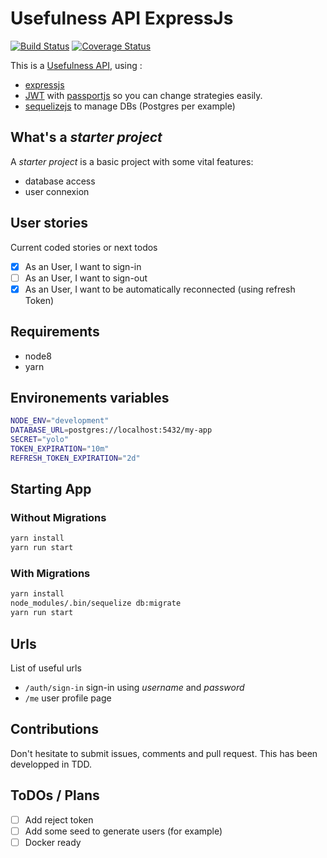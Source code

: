 # Usefulness API ExpressJs

[![Build Status](https://travis-ci.org/remithomas/usefulness-api-expressjs.svg?branch=master)](https://travis-ci.org/remithomas/usefulness-api-expressjs)
[![Coverage Status](https://coveralls.io/repos/github/remithomas/usefulness-api-expressjs/badge.svg?branch=master)](https://coveralls.io/github/remithomas/usefulness-api-expressjs)

This is a [Usefulness API](https://github.com/remithomas/usefulness-apis), using :

- [expressjs](http://expressjs.com)
- [JWT](https://jwt.io) with [passportjs](http://www.passportjs.org) so you can change strategies easily.
- [sequelizejs](http://docs.sequelizejs.com) to manage DBs (Postgres per example)

## What's a _starter project_

A _starter project_ is a basic project with some vital features:

- database access
- user connexion

## User stories

Current coded stories or next todos

- [X] As an User, I want to sign-in
- [ ] As an User, I want to sign-out
- [X] As an User, I want to be automatically reconnected (using refresh Token)

## Requirements

- node8
- yarn

## Environements variables

```bash
NODE_ENV="development"
DATABASE_URL=postgres://localhost:5432/my-app
SECRET="yolo"
TOKEN_EXPIRATION="10m"
REFRESH_TOKEN_EXPIRATION="2d"
```

## Starting App

### Without Migrations

```bash
yarn install
yarn run start
```

### With Migrations

```bash
yarn install
node_modules/.bin/sequelize db:migrate
yarn run start
```

## Urls

List of useful urls

- `/auth/sign-in` sign-in using _username_ and _password_
- `/me` user profile page

## Contributions

Don't hesitate to submit issues, comments and pull request. 
This has been developped in TDD.

## ToDOs / Plans

- [ ] Add reject token
- [ ] Add some seed to generate users (for example)
- [ ] Docker ready
